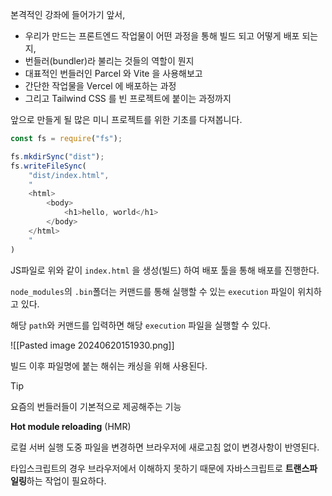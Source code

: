 본격적인 강좌에 들어가기 앞서,  
  
- 우리가 만드는 프론트엔드 작업물이 어떤 과정을 통해 빌드 되고 어떻게 배포 되는지,  
- 번들러(bundler)라 불리는 것들의 역할이 뭔지  
- 대표적인 번들러인 Parcel 와 Vite 을 사용해보고  
- 간단한 작업물을 Vercel 에 배포하는 과정  
- 그리고 Tailwind CSS 를 빈 프로젝트에 붙이는 과정까지  
  
앞으로 만들게 될 많은 미니 프로젝트를 위한 기초를 다져봅니다.

```js
const fs = require("fs");

fs.mkdirSync("dist");
fs.writeFileSync(
	"dist/index.html",
	"
	<html>
		<body>
			<h1>hello, world</h1>
		</body>
	</html>
	"
)
```

JS파일로 위와 같이 `index.html` 을 생성(빌드) 하여 배포 툴을 통해 배포를 진행한다.

`node_modules`의 `.bin`폴더는 커맨드를 통해 실행할 수 있는 `execution` 파일이 위치하고 있다.

해당 `path`와 커맨드를 입력하면 해당 `execution` 파일을 실행할 수 있다.

![[Pasted image 20240620151930.png]]

빌드 이후 파일명에 붙는 해쉬는 캐싱을 위해 사용된다.


> [!tip]
>
> 요즘의 번들러들이 기본적으로 제공해주는 기능
>
> **Hot module reloading** (HMR)
>
> 로컬 서버 실행 도중 파일을 변경하면 브라우저에 새로고침 없이 변경사항이 반영된다. 

타입스크립트의 경우 브라우저에서 이해하지 못하기 때문에 자바스크립트로 **트랜스파일링**하는 작업이 필요하다.

